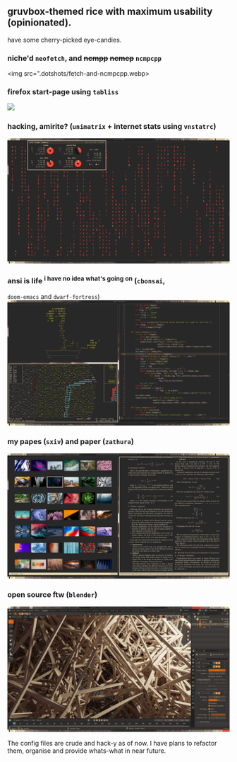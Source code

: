 ## gruvbox-themed rice with maximum usability (opinionated).

have some cherry-picked eye-candies.

### niche'd `neofetch`, and ~~ncmpp~~ ~~ncmcp~~ `ncmpcpp`

<img src=".dotshots/fetch-and-ncmpcpp.webp>

### firefox start-page using `tabliss`

<img src=".dotshots/firefox.webp">

### hacking, amirite? (`unimatrix` + internet stats using `vnstatrc`)

<img src=".dotshots/unimatrix-and-vnstat.webp">

### ansi is life <sup>i have no idea what's going on</sup> (`cbonsai`,

`doom-emacs` and `dwarf-fortress`)
<img src=".dotshots/cbonsai-doom-and-dwarf.webp">

### my papes (`sxiv`) and paper (`zathura`)

<img src=".dotshots/sxiv-and-zathura.webp">

### open source ftw (`blender`)

<img src=".dotshots/blender.webp">

The config files are crude and hack-y as of now. I have plans to refactor them, organise and provide whats-what in near future.
